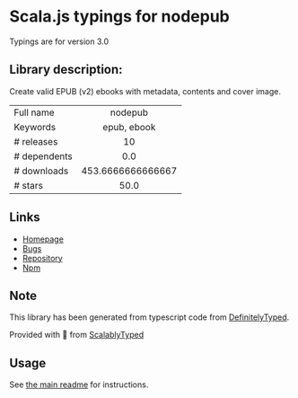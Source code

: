 
# Scala.js typings for nodepub

Typings are for version 3.0

## Library description:
Create valid EPUB (v2) ebooks with metadata, contents and cover image.

|                    |                 |
| ------------------ | :-------------: |
| Full name          | nodepub |
| Keywords           | epub, ebook |
| # releases         | 10 |
| # dependents       | 0.0 |
| # downloads        | 453.6666666666667 |
| # stars            | 50.0 |

## Links
- [Homepage](https://github.com/kcartlidge/nodepub)
- [Bugs](https://github.com/kcartlidge/nodepub/issues)
- [Repository](https://github.com/kcartlidge/nodepub)
- [Npm](https://www.npmjs.com/package/nodepub)
    


## Note
This library has been generated from typescript code from [DefinitelyTyped](https://definitelytyped.org).

Provided with :purple_heart: from [ScalablyTyped](https://github.com/oyvindberg/ScalablyTyped)

## Usage
See [the main readme](../../readme.md) for instructions.


